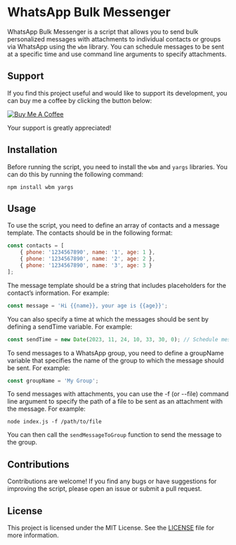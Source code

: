 # WhatsApp Bulk Messenger

WhatsApp Bulk Messenger is a script that allows you to send bulk personalized messages with attachments to individual contacts or groups via WhatsApp using the `wbm` library. You can schedule messages to be sent at a specific time and use command line arguments to specify attachments.

## Support

If you find this project useful and would like to support its development, you can buy me a coffee by clicking the button below:

[![Buy Me A Coffee](https://cdn.buymeacoffee.com/buttons/v2/default-yellow.png)](https://www.buymeacoffee.com/yu3ufe)

Your support is greatly appreciated!

## Installation

Before running the script, you need to install the `wbm` and `yargs` libraries. You can do this by running the following command:

```
npm install wbm yargs
```

## Usage

To use the script, you need to define an array of contacts and a message template. The contacts should be in the following format:

```javascript
const contacts = [
    { phone: '1234567890', name: '1', age: 1 },
    { phone: '1234567890', name: '2', age: 2 },
    { phone: '1234567890', name: '3', age: 3 }
];
```

The message template should be a string that includes placeholders for the contact’s information. For example:

```javascript
const message = 'Hi {{name}}, your age is {{age}}';
```

You can also specify a time at which the messages should be sent by defining a sendTime variable. For example:

```javascript
const sendTime = new Date(2023, 11, 24, 10, 33, 30, 0); // Schedule message for December 24th 2023 at 10:33:30
```

To send messages to a WhatsApp group, you need to define a groupName variable that specifies the name of the group to which the message should be sent. For example:

```javascript
const groupName = 'My Group';
```

To send messages with attachments, you can use the -f (or --file) command line argument to specify the path of a file to be sent as an attachment with the message. For example:

```
node index.js -f /path/to/file
```

You can then call the `sendMessageToGroup` function to send the message to the group.

## Contributions

Contributions are welcome! If you find any bugs or have suggestions for improving the script, please open an issue or submit a pull request.

## License

This project is licensed under the MIT License. See the [LICENSE](LICENSE) file for more information.
